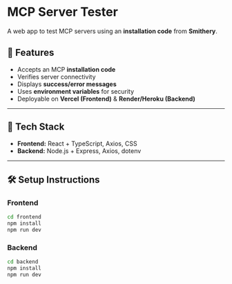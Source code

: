 # MCP Server Tester

A web app to test MCP servers using an **installation code** from **Smithery**.

## 🚀 Features
- Accepts an MCP **installation code**
- Verifies server connectivity
- Displays **success/error messages**
- Uses **environment variables** for security
- Deployable on **Vercel (Frontend)** & **Render/Heroku (Backend)**

---

## 📌 Tech Stack
- **Frontend:** React + TypeScript, Axios, CSS
- **Backend:** Node.js + Express, Axios, dotenv

---

## 🛠️ Setup Instructions
### Frontend
```sh
cd frontend
npm install
npm run dev
 ```
### Backend
```sh
cd backend
npm install
npm run dev
```
